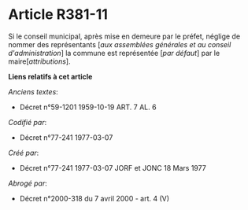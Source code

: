 # Article R381-11

Si le conseil municipal, après mise en demeure par le préfet, néglige de nommer des représentants [*aux assemblées générales
et au conseil d'administration*] la commune est représentée [*par défaut*] par le maire[*attributions*].

**Liens relatifs à cet article**

_Anciens textes_:

  - Décret n°59-1201 1959-10-19 ART. 7 AL. 6

_Codifié par_:

  - Décret n°77-241 1977-03-07

_Créé par_:

  - Décret n°77-241 1977-03-07 JORF et JONC 18 Mars 1977

_Abrogé par_:

  - Décret n°2000-318 du 7 avril 2000 - art. 4 (V)
